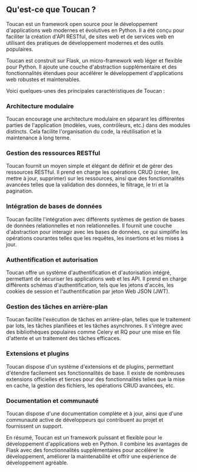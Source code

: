 ## Qu'est-ce que Toucan ?

Toucan est un framework open source pour le développement d'applications web modernes et évolutives en Python. Il a été conçu pour faciliter la création d'API RESTful, de sites web et de services web en utilisant des pratiques de développement modernes et des outils populaires.

Toucan est construit sur Flask, un micro-framework web léger et flexible pour Python. Il ajoute une couche d'abstraction supplémentaire et des fonctionnalités étendues pour accélérer le développement d'applications web robustes et maintenables.

Voici quelques-unes des principales caractéristiques de Toucan :

### Architecture modulaire

Toucan encourage une architecture modulaire en séparant les différentes parties de l'application (modèles, vues, contrôleurs, etc.) dans des modules distincts. Cela facilite l'organisation du code, la réutilisation et la maintenance à long terme.

### Gestion des ressources RESTful

Toucan fournit un moyen simple et élégant de définir et de gérer des ressources RESTful. Il prend en charge les opérations CRUD (créer, lire, mettre à jour, supprimer) sur les ressources, ainsi que des fonctionnalités avancées telles que la validation des données, le filtrage, le tri et la pagination.

### Intégration de bases de données

Toucan facilite l'intégration avec différents systèmes de gestion de bases de données relationnelles et non relationnelles. Il fournit une couche d'abstraction pour interagir avec les bases de données, ce qui simplifie les opérations courantes telles que les requêtes, les insertions et les mises à jour.

### Authentification et autorisation

Toucan offre un système d'authentification et d'autorisation intégré, permettant de sécuriser les applications web et les API. Il prend en charge différents schémas d'authentification, tels que les jetons d'accès, les cookies de session et l'authentification par jeton Web JSON (JWT).

### Gestion des tâches en arrière-plan

Toucan facilite l'exécution de tâches en arrière-plan, telles que le traitement par lots, les tâches planifiées et les tâches asynchrones. Il s'intègre avec des bibliothèques populaires comme Celery et RQ pour une mise en file d'attente et un traitement des tâches efficaces.

### Extensions et plugins

Toucan dispose d'un système d'extensions et de plugins, permettant d'étendre facilement ses fonctionnalités de base. Il existe de nombreuses extensions officielles et tierces pour des fonctionnalités telles que la mise en cache, la gestion des fichiers, les opérations CRUD avancées, etc.

### Documentation et communauté

Toucan dispose d'une documentation complète et à jour, ainsi que d'une communauté active de développeurs qui contribuent au projet et fournissent un support.

En résumé, Toucan est un framework puissant et flexible pour le développement d'applications web en Python. Il combine les avantages de Flask avec des fonctionnalités supplémentaires pour accélérer le développement, améliorer la maintenabilité et offrir une expérience de développement agréable.